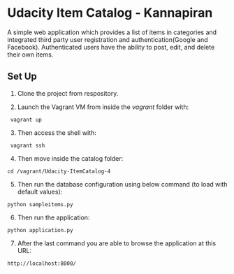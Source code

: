 # Udacity Item Catalog - Kannapiran

A simple web application which provides a list of items in categories and integrated third party user registration and authentication(Google and Facebook). Authenticated users have the ability to post, edit, and delete their own items.

## Set Up

1. Clone the project from respository.

2. Launch the Vagrant VM from inside the *vagrant* folder with:

``` vagrant up```

3. Then access the shell with:

``` vagrant ssh```

4. Then move inside the catalog folder:

`cd /vagrant/Udacity-ItemCatalog-4`

5. Then run the database configuration using below command (to load with default values):

`python sampleitems.py`

6. Then run the application:

`python application.py`

7. After the last command you are able to browse the application at this URL:

`http://localhost:8000/`